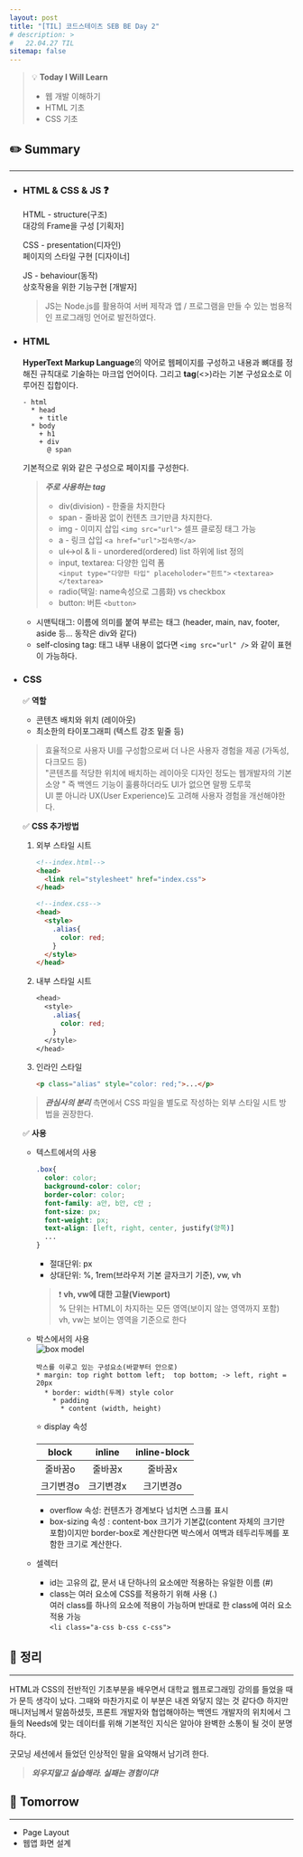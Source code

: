 ```yaml
---
layout: post
title: "[TIL] 코드스테이츠 SEB BE Day 2"
# description: >
#   22.04.27 TIL
sitemap: false
---
```

> 💡 **Today I Will Learn**
>
> * 웹 개발 이해하기
> * HTML 기초
> * CSS 기초

## ✏️ Summary

***

* ### HTML & CSS & JS ❓

  HTML - structure(구조)  
  대강의 Frame을 구성 [기획자]

  CSS - presentation(디자인)  
  페이지의 스타일 구현 [디자이너]

  JS - behaviour(동작)  
  상호작용을 위한 기능구현 [개발자]
  > JS는 Node.js를 활용하여 서버 제작과 앱 / 프로그램을 만들 수 있는 범용적인 프로그래밍 언어로 발전하였다.

* ### HTML

  **HyperText Markup Language**의 약어로 웹페이지를 구성하고 내용과 뼈대를 정해진 규칙대로 기술하는 마크업 언어이다. 그리고 **tag**(<>)라는 기본 구성요소로 이루어진 집합이다.

  ```
  - html
    * head
      + title
    * body
      + h1
      + div
        @ span
  ```

  기본적으로 위와 같은 구성으로 페이지를 구성한다.
  > ***주로 사용하는 tag***
  >
  > * div(division) - 한줄을 차지한다
  > * span - 줄바꿈 없이 컨텐츠 크기만큼 차지한다.
  > * img - 이미지 삽입 `<img src="url">` 셀프 클로징 태그 가능
  > * a - 링크 삽입 `<a href="url">접속명</a>`
  > * ul↔ol & li - unordered(ordered) list 하위에 list 정의
  > * input, textarea: 다양한 입력 폼  
  >   `<input type="다양한 타입" placeholoder="힌트">`
  >   `<textarea></textarea>`
  > * radio(택일: name속성으로 그룹화) vs checkbox
  > * button: 버튼 `<button>`

  * 시맨틱태그: 이름에 의미를 붙여 부르는 태그 (header, main, nav, footer, aside 등... 동작은 div와 같다)  
  * self-closing tag: 태그 내부 내용이 없다면 `<img src="url" />` 와 같이 표현이 가능하다.

* ### CSS

  ✅ **역할**
  * 콘텐츠 배치와 위치 (레이아웃)
  * 최소한의 타이포그래피 (텍스트 강조 밑줄 등)
  > 효율적으로 사용자 UI를 구성함으로써 더 나은 사용자 경험을 제공 (가독성, 다크모드 등)  
  > "콘텐츠를 적당한 위치에 배치하는 레이아웃 디자인 정도는 웹개발자의 기본 소양 " 즉 백엔드 기능이 훌륭하더라도 UI가 없으면 말짱 도루묵  
  > UI 뿐 아니라 UX(User Experience)도 고려해 사용자 경험을 개선해야한다.
  
  ✅ **CSS 추가방법**
  1. 외부 스타일 시트

      ```html
      <!--index.html-->
      <head>
        <link rel="stylesheet" href="index.css">
      </head>
      
      <!--index.css-->
      <head>
        <style>
          .alias{
            color: red;
          }
        </style>
      </head>
      ```

  2. 내부 스타일 시트
      ```css
      <head>
        <style>
          .alias{
            color: red;
          }
        </style>
      </head>
      ```

  3. 인라인 스타일
      ``` html
      <p class="alias" style="color: red;">...</p>
      ```
  > ***관심사의 분리*** 측면에서 CSS 파일을 별도로 작성하는 외부 스타일 시트 방법을 권장한다.
  
  ✅ **사용**
  * 텍스트에서의 사용

    ```css
    .box{
      color: color;  
      background-color: color;  
      border-color: color;  
      font-family: a안, b안, c안 ;  
      font-size: px;  
      font-weight: px;  
      text-align: [left, right, center, justify(양쪽)] 
      ... 
    }
    ```

    * 절대단위: px  
    * 상대단위: %, 1rem(브라우저 기본 글자크기 기준), vw, vh
    > ❗ **vh, vw에 대한 고찰(Viewport)**  
    > % 단위는 HTML이 차지하는 모든 영역(보이지 않는 영역까지 포함)  
    > vh, vw는 보이는 영역을 기준으로 한다

  * 박스에서의 사용  
    ![box model](https://i.stack.imgur.com/bJKfH.png)

    ``` text
    박스를 이루고 있는 구성요소(바깥부터 안으로)
    * margin: top right bottom left;  top bottom; -> left, right = 20px  
      * border: width(두께) style color  
        * padding
          * content (width, height)
    ```

    ⭐ display 속성

    |block|inline|inline-block|
    |:---:|:---:|:---:|
    |줄바꿈o|줄바꿈x|줄바꿈x|
    |크기변경o|크기변경x|크기변경o|

    * overflow 속성: 컨텐츠가 경계보다 넘치면 스크롤 표시  
    * box-sizing 속성 : content-box 크기가 기본값(content 자체의 크기만 포함)이지만 border-box로 계산한다면 박스에서 여백과 테두리두께를 포함한 크기로 계산한다. 
  * 셀렉터
    * id는 고유의 값, 문서 내 단하나의 요소에만 적용하는 유일한 이름 (#)  
    * class는 여러 요소에 CSS를 적용하기 위해 사용 (.)  
      여러 class를 하나의 요소에 적용이 가능하며 반대로 한 class에 여러 요소 적용 가능   
      `<li class="a-css b-css c-css">`

## 📌 정리
***

 HTML과 CSS의 전반적인 기초부분을 배우면서 대학교 웹프로그래밍 강의를 들었을 때가 문득 생각이 났다. 그때와 마찬가지로 이 부분은 내겐 와닿지 않는 것 같다😓 하지만 매니저님께서 말씀하셨듯, 프론트 개발자와 협업해야하는 백엔드 개발자의 위치에서 그들의 Needs에 맞는 데이터를 위해 기본적인 지식은 알아야 완벽한 소통이 될 것이 분명하다. 

 굿모닝 세션에서 들었던 인상적인 말을 요약해서 남기려 한다.
 > ***외우지말고 실습해라. 실패는 경험이다!***

## 🎯 Tomorrow
***

* Page Layout
* 웹앱 화면 설계
